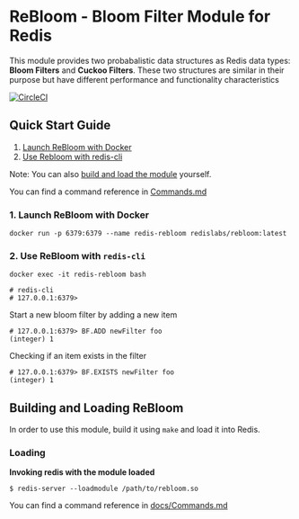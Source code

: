 # ReBloom - Bloom Filter Module for Redis

This module provides two probabalistic data structures as Redis data types:
**Bloom Filters** and **Cuckoo Filters**. These two structures are similar in
their purpose but have different performance and functionality characteristics

[![CircleCI](https://circleci.com/gh/RedisLabsModules/rebloom.svg?style=svg)](https://circleci.com/gh/RedisLabsModules/rebloom)


## Quick Start Guide
1. [Launch ReBloom with Docker](#launch-rebloom-with-docker)
1. [Use Rebloom with redis-cli](#use-rebloom-with-redis-cli)

Note: You can also [build and load the module](#building-and-loading-rebloom) yourself.

You can find a command reference in [Commands.md](docs/Commands.md)


### 1. Launch ReBloom with Docker
```
docker run -p 6379:6379 --name redis-rebloom redislabs/rebloom:latest
```

### 2. Use ReBloom with `redis-cli`
```
docker exec -it redis-rebloom bash

# redis-cli
# 127.0.0.1:6379> 
```

Start a new bloom filter by adding a new item
```
# 127.0.0.1:6379> BF.ADD newFilter foo
(integer) 1
``` 

 Checking if an item exists in the filter
```
# 127.0.0.1:6379> BF.EXISTS newFilter foo
(integer) 1
```


## Building and Loading ReBloom

In order to use this module, build it using `make` and load it into Redis.

### Loading

**Invoking redis with the module loaded**

```
$ redis-server --loadmodule /path/to/rebloom.so
```

You can find a command reference in [docs/Commands.md](docs/Commands.md)

